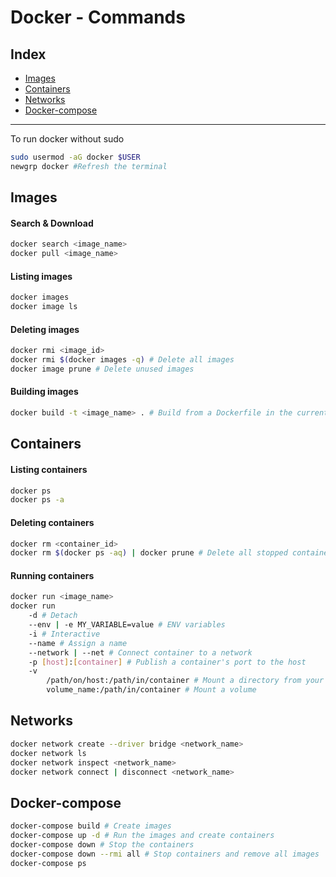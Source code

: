 # Docker - Commands

## Index

-   [Images](#images)
-   [Containers](#containers)
-   [Networks](#networks)
-   [Docker-compose](#docker-compose)

---

To run docker without sudo

```bash
sudo usermod -aG docker $USER
newgrp docker #Refresh the terminal
```

## Images

#### Search & Download

```bash
docker search <image_name>
docker pull <image_name>
```

#### Listing images

```bash
docker images
docker image ls
```

#### Deleting images

```bash
docker rmi <image_id>
docker rmi $(docker images -q) # Delete all images
docker image prune # Delete unused images
```

#### Building images

```bash
docker build -t <image_name> . # Build from a Dockerfile in the current directory
```

## Containers

#### Listing containers

```bash
docker ps
docker ps -a
```

#### Deleting containers

```bash
docker rm <container_id>
docker rm $(docker ps -aq) | docker prune # Delete all stopped containers
```

#### Running containers

```bash
docker run <image_name>
docker run
	-d # Detach
	--env | -e MY_VARIABLE=value # ENV variables
	-i # Interactive
	--name # Assign a name
	--network | --net # Connect container to a network
	-p [host]:[container] # Publish a container's port to the host
	-v
		/path/on/host:/path/in/container # Mount a directory from your machine
		volume_name:/path/in/container # Mount a volume
```

## Networks

```bash
docker network create --driver bridge <network_name>
docker network ls
docker network inspect <network_name>
docker network connect | disconnect <network_name>
```

## Docker-compose

```bash
docker-compose build # Create images
docker-compose up -d # Run the images and create containers
docker-compose down # Stop the containers
docker-compose down --rmi all # Stop containers and remove all images
docker-compose ps
```
